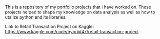 This is a repository of my portfolio projects that I have worked on. These projects helped to shape my knowledge on data analysis as well as how to utalize python and its libraries. 

Link to Retail Transaction Project on Kaggle: https://www.kaggle.com/code/hybriid47/retail-transaction-project
